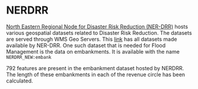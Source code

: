 # NERDRR
[North Eastern Regional Node for Disaster Risk Reduction (NER-DRR)](https://www.nerdrr.gov.in/nerdrr/) hosts various geospatial datasets related to Disaster Risk Reduction. The datasets are served through WMS Geo Servers. This [link](https://apps.nesdr.gov.in:442/geoserver/web/wicket/bookmarkable/org.geoserver.web.demo.MapPreviewPage?1&filter=false) has all datasets made available by NER-DRR. One such dataset that is needed for Flood Management is the data on embankments. It is available with the name  `NERDRR_NEW:embank`

792 features are present in the embankment dataset hosted by NERDRR. The length of these embankments in each of the revenue circle has been calculated.

